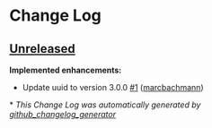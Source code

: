 # Change Log

## [Unreleased](https://github.com/jmuelbert/generator-swift/tree/HEAD)

**Implemented enhancements:**

- Update uuid to version 3.0.0 [\#1](https://github.com/jmuelbert/generator-swift/pull/1) ([marcbachmann](https://github.com/marcbachmann))



\* *This Change Log was automatically generated by [github_changelog_generator](https://github.com/skywinder/Github-Changelog-Generator)*
